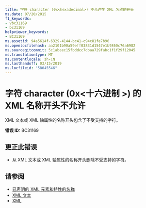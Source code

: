 ```yaml
---
title: 字符 character (0x<hexadecimal>) 不允许在 XML 名称的开头
ms.date: 07/20/2015
f1_keywords:
- vbc31169
- bc31169
helpviewer_keywords:
- BC31169
ms.assetid: 94a5614f-6329-4144-bc41-c94c81fe7b90
ms.openlocfilehash: aa2101b90a59eff03831d1547e1b9860c76a6982
ms.sourcegitcommit: 5c1abeec15fbddcc7dbaa729fabc1f1f29f12045
ms.translationtype: MT
ms.contentlocale: zh-CN
ms.lasthandoff: 03/15/2019
ms.locfileid: "58045546"
---
```

# <a name="character-character-0xhexadecimal-is-not-allowed-at-the-beginning-of-an-xml-name"></a>字符 character (0x\<十六进制 >) 的 XML 名称开头不允许
XML 文本或 XML 轴属性的名称开头包含了不受支持的字符。  
  
 **错误 ID:** BC31169  
  
## <a name="to-correct-this-error"></a>更正此错误  
  
-   从 XML 文本或 XML 轴属性的名称开头删除不受支持的字符。  
  
## <a name="see-also"></a>请参阅

- [已声明的 XML 元素和特性的名称](../../visual-basic/programming-guide/language-features/xml/names-of-declared-xml-elements-and-attributes.md)
- [XML 文本](../../visual-basic/language-reference/xml-literals/index.md)
- [XML](../../visual-basic/programming-guide/language-features/xml/index.md)
